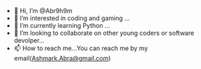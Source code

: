 - 👋 Hi, I’m @Abr9h9m
- 👀 I’m interested in coding and gaming  ...
- 🌱 I’m currently learning Python ...
- 💞️ I’m looking to collaborate on other young coders or software devolper...
- 📫 How to reach me...You can reach me by my email(Ashmark.Abra@gmail.com)

<!---
Abr9h9m/Abr9h9m is a ✨ special ✨ repository because its `README.md` (this file) appears on your GitHub profile.
You can click the Preview link to take a look at your changes.
--->
